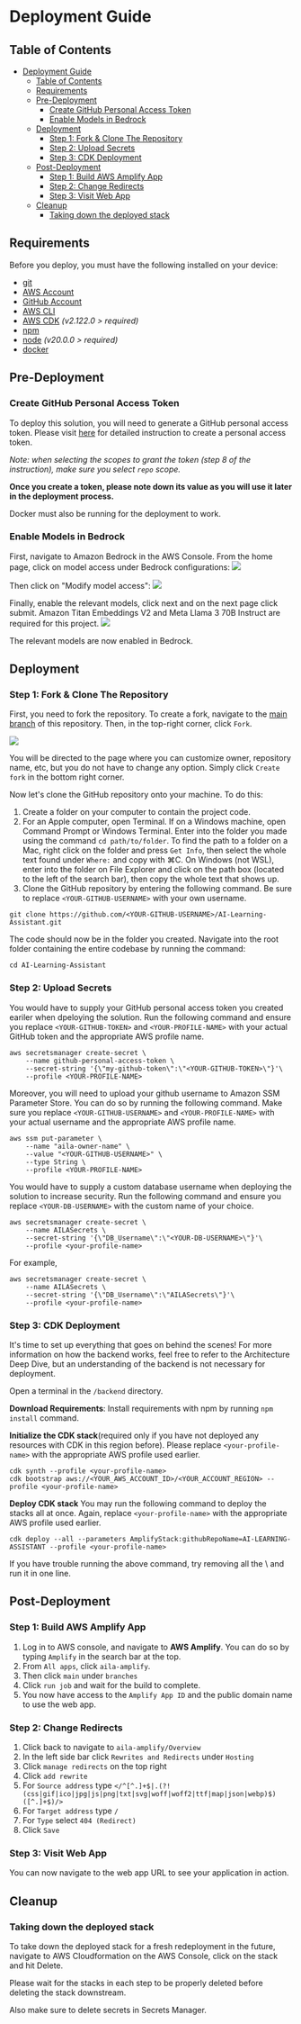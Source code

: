 # Deployment Guide

## Table of Contents
- [Deployment Guide](#deployment-guide)
  - [Table of Contents](#table-of-contents)
  - [Requirements](#requirements)
  - [Pre-Deployment](#pre-deployment)
    - [Create GitHub Personal Access Token](#create-github-personal-access-token)
    - [Enable Models in Bedrock](#enable-models-in-bedrock)
  - [Deployment](#deployment)
    - [Step 1: Fork \& Clone The Repository](#step-1-fork--clone-the-repository)
    - [Step 2: Upload Secrets](#step-2-upload-secrets)
    - [Step 3: CDK Deployment](#step-3-cdk-deployment)
  - [Post-Deployment](#post-deployment)
    - [Step 1: Build AWS Amplify App](#step-1-build-aws-amplify-app)
    - [Step 2: Change Redirects](#step-2-change-redirects)
    - [Step 3: Visit Web App](#step-3-visit-web-app)
  - [Cleanup](#cleanup)
    - [Taking down the deployed stack](#taking-down-the-deployed-stack)

## Requirements
Before you deploy, you must have the following installed on your device:
- [git](https://git-scm.com/downloads)
- [AWS Account](https://aws.amazon.com/account/)
- [GitHub Account](https://github.com/)
- [AWS CLI](https://aws.amazon.com/cli/)
- [AWS CDK](https://docs.aws.amazon.com/cdk/v2/guide/cli.html) *(v2.122.0 > required)*
- [npm](https://docs.npmjs.com/downloading-and-installing-node-js-and-npm)
- [node](https://nodejs.org/en/learn/getting-started/how-to-install-nodejs) *(v20.0.0 > required)*
- [docker](https://www.docker.com/products/docker-desktop/)

## Pre-Deployment
### Create GitHub Personal Access Token
To deploy this solution, you will need to generate a GitHub personal access token. Please visit [here](https://docs.github.com/en/authentication/keeping-your-account-and-data-secure/managing-your-personal-access-tokens#creating-a-personal-access-token-classic) for detailed instruction to create a personal access token.

*Note: when selecting the scopes to grant the token (step 8 of the instruction), make sure you select `repo` scope.*

**Once you create a token, please note down its value as you will use it later in the deployment process.**

Docker must also be running for the deployment to work.

### Enable Models in Bedrock

First, navigate to Amazon Bedrock in the AWS Console. From the home page, click on model access under Bedrock configurations:
![](./images/bedrockhome.png)

Then click on "Modify model access":
![](./images/modifymodels.png)

Finally, enable the relevant models, click next and on the next page click submit. Amazon Titan Embeddings V2 and Meta Llama 3 70B Instruct are required for this project.
![](./images/enablemodels.png)

The relevant models are now enabled in Bedrock.
## Deployment
### Step 1: Fork & Clone The Repository
First, you need to fork the repository. To create a fork, navigate to the [main branch](https://github.com/UBC-CIC/AI-Learning-Assistant) of this repository. Then, in the top-right corner, click `Fork`.

![](./images/fork.jpeg)

You will be directed to the page where you can customize owner, repository name, etc, but you do not have to change any option. Simply click `Create fork` in the bottom right corner.

Now let's clone the GitHub repository onto your machine. To do this:
1. Create a folder on your computer to contain the project code.
2. For an Apple computer, open Terminal. If on a Windows machine, open Command Prompt or Windows Terminal. Enter into the folder you made using the command `cd path/to/folder`. To find the path to a folder on a Mac, right click on the folder and press `Get Info`, then select the whole text found under `Where:` and copy with ⌘C. On Windows (not WSL), enter into the folder on File Explorer and click on the path box (located to the left of the search bar), then copy the whole text that shows up.
3. Clone the GitHub repository by entering the following command. Be sure to replace `<YOUR-GITHUB-USERNAME>` with your own username.
```
git clone https://github.com/<YOUR-GITHUB-USERNAME>/AI-Learning-Assistant.git
```
The code should now be in the folder you created. Navigate into the root folder containing the entire codebase by running the command:
```
cd AI-Learning-Assistant
```

### Step 2: Upload Secrets
You would have to supply your GitHub personal access token you created eariler when dpeloying the solution. Run the following command and ensure you replace `<YOUR-GITHUB-TOKEN>` and `<YOUR-PROFILE-NAME>` with your actual GitHub token and the appropriate AWS profile name.
```
aws secretsmanager create-secret \
    --name github-personal-access-token \
    --secret-string '{\"my-github-token\":\"<YOUR-GITHUB-TOKEN>\"}'\
    --profile <YOUR-PROFILE-NAME>
```

Moreover, you will need to upload your github username to Amazon SSM Parameter Store. You can do so by running the following command. Make sure you replace `<YOUR-GITHUB-USERNAME>` and `<YOUR-PROFILE-NAME>` with your actual username and the appropriate AWS profile name.

```
aws ssm put-parameter \
    --name "aila-owner-name" \
    --value "<YOUR-GITHUB-USERNAME>" \
    --type String \
    --profile <YOUR-PROFILE-NAME>
```

You would have to supply a custom database username when deploying the solution to increase security. Run the following command and ensure you replace `<YOUR-DB-USERNAME>` with the custom name of your choice.

```
aws secretsmanager create-secret \
    --name AILASecrets \
    --secret-string '{\"DB_Username\":\"<YOUR-DB-USERNAME>\"}'\
    --profile <your-profile-name>
```

For example,

```
aws secretsmanager create-secret \
    --name AILASecrets \
    --secret-string '{\"DB_Username\":\"AILASecrets\"}'\
    --profile <your-profile-name>
```
### Step 3: CDK Deployment
It's time to set up everything that goes on behind the scenes! For more information on how the backend works, feel free to refer to the Architecture Deep Dive, but an understanding of the backend is not necessary for deployment.

Open a terminal in the `/backend` directory.

**Download Requirements**: Install requirements with npm by running `npm install` command.


**Initialize the CDK stack**(required only if you have not deployed any resources with CDK in this region before). Please replace `<your-profile-name>` with the appropriate AWS profile used earlier.
```
cdk synth --profile <your-profile-name>
cdk bootstrap aws://<YOUR_AWS_ACCOUNT_ID>/<YOUR_ACCOUNT_REGION> --profile <your-profile-name>
```

**Deploy CDK stack**
You may run the following command to deploy the stacks all at once. Again, replace `<your-profile-name>` with the appropriate AWS profile used earlier.
```
cdk deploy --all --parameters AmplifyStack:githubRepoName=AI-LEARNING-ASSISTANT --profile <your-profile-name>
```
If you have trouble running the above command, try removing all the \ and run it in one line.

## Post-Deployment
### Step 1: Build AWS Amplify App

1. Log in to AWS console, and navigate to **AWS Amplify**. You can do so by typing `Amplify` in the search bar at the top.
2. From `All apps`, click `aila-amplify`.
3. Then click `main` under `branches`
4. Click `run job` and wait for the build to complete.
5. You now have access to the `Amplify App ID` and the public domain name to use the web app.

### Step 2: Change Redirects

1. Click back to navigate to `aila-amplify/Overview`
2. In the left side bar click   `Rewrites and Redirects` under `Hosting`
3. Click `manage redirects` on the top right
4. Click `add rewrite`
5. For `Source address` type `</^[^.]+$|.(?!(css|gif|ico|jpg|js|png|txt|svg|woff|woff2|ttf|map|json|webp)$)([^.]+$)/>`
6. For `Target address` type `/`
7. For `Type` select `404 (Redirect)`
8. Click `Save`

### Step 3: Visit Web App
You can now navigate to the web app URL to see your application in action.

## Cleanup
### Taking down the deployed stack
To take down the deployed stack for a fresh redeployment in the future, navigate to AWS Cloudformation on the AWS Console, click on the stack and hit Delete.

Please wait for the stacks in each step to be properly deleted before deleting the stack downstream.

Also make sure to delete secrets in Secrets Manager.
